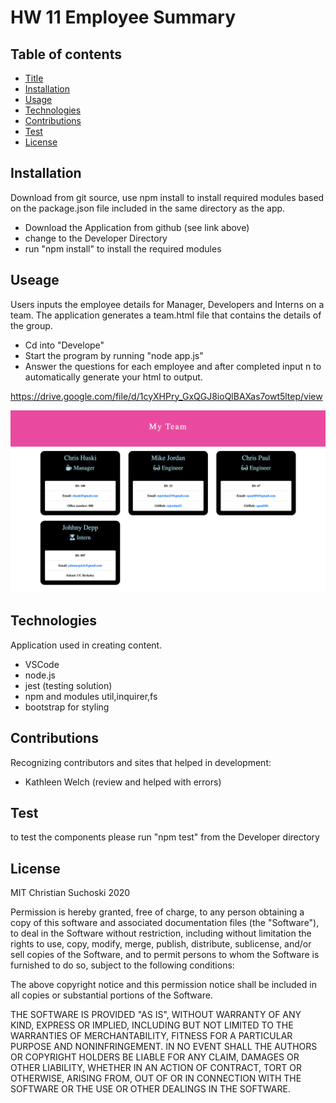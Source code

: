 

# HW 11 Employee Summary 


## Table of contents
* [Title](#Title)
* [Installation](#Installation)
* [Usage](#Usage)
* [Technologies](#Technologies)
* [Contributions](#Contributions)
* [Test](#Test)
* [License](#License)
## Installation
Download from git source, use npm install to install required modules based on the package.json file included in the same directory as the app.

* Download the Application from github (see link above)
* change to the Developer Directory 
* run "npm install" to install the required modules 

## Useage
Users inputs the employee details for Manager, Developers and Interns on a team. The application generates a team.html file that contains the details of the group.

* Cd into "Develope"
* Start the program by running "node app.js"
* Answer the questions for each employee and after completed input n to automatically generate your html to output.


https://drive.google.com/file/d/1cyXHPry_GxQGJ8ioQlBAXas7owt5ltep/view

![screenshot](./Assets/images/screenshot.png)


## Technologies
Application used in creating content.

* VSCode
* node.js
* jest (testing solution)
* npm and modules util,inquirer,fs
* bootstrap for styling

## Contributions
Recognizing contributors and sites that helped in development:

* Kathleen Welch (review and helped with errors)


## Test
to test the components please run "npm test" from the Developer directory

## License
MIT Christian Suchoski 2020


Permission is hereby granted, free of charge, to any person obtaining a copy
of this software and associated documentation files (the "Software"), to deal
in the Software without restriction, including without limitation the rights
to use, copy, modify, merge, publish, distribute, sublicense, and/or sell
copies of the Software, and to permit persons to whom the Software is
furnished to do so, subject to the following conditions:

The above copyright notice and this permission notice shall be included in all
copies or substantial portions of the Software.

THE SOFTWARE IS PROVIDED "AS IS", WITHOUT WARRANTY OF ANY KIND, EXPRESS OR
IMPLIED, INCLUDING BUT NOT LIMITED TO THE WARRANTIES OF MERCHANTABILITY,
FITNESS FOR A PARTICULAR PURPOSE AND NONINFRINGEMENT. IN NO EVENT SHALL THE
AUTHORS OR COPYRIGHT HOLDERS BE LIABLE FOR ANY CLAIM, DAMAGES OR OTHER
LIABILITY, WHETHER IN AN ACTION OF CONTRACT, TORT OR OTHERWISE, ARISING FROM,
OUT OF OR IN CONNECTION WITH THE SOFTWARE OR THE USE OR OTHER DEALINGS IN THE
SOFTWARE.




